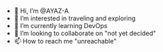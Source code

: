 - 👋 Hi, I’m @AYAZ-A
- 👀 I’m interested in traveling and exploring
- 🌱 I’m currently learning DevOps
- 💞️ I’m looking to collaborate on "not yet decided"
- 📫 How to reach me "unreachable"

<!---
AYAZ-A/AYAZ-A is a ✨ special ✨ repository because its `README.md` (this file) appears on your GitHub profile.
You can click the Preview link to take a look at your changes.
--->
